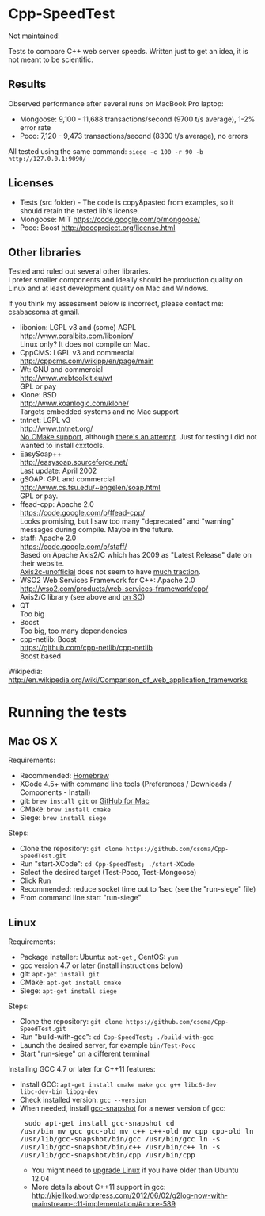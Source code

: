 # Cpp-SpeedTest

Not maintained!

Tests to compare C++ web server speeds.
Written just to get an idea, it is not meant to be scientific.

## Results

Observed performance after several runs on MacBook Pro laptop:

* Mongoose: 9,100 - 11,688 transactions/second (9700 t/s average), 1-2% error rate
* Poco:     7,120 -  9,473 transactions/second (8300 t/s average), no errors

All tested using the same command: `siege -c 100 -r 90 -b http://127.0.0.1:9090/`


## Licenses

* Tests (src folder) - The code is copy&pasted from examples, so it should retain the tested lib's license.
* Mongoose: MIT https://code.google.com/p/mongoose/
* Poco: Boost http://pocoproject.org/license.html

## Other libraries

Tested and ruled out several other libraries.<br> I prefer smaller components and ideally should be production quality on Linux and at least development quality on Mac and Windows.

If you think my assessment below is incorrect, please contact me: csabacsoma at gmail.

* libonion: LGPL v3 and (some) AGPL <br>http://www.coralbits.com/libonion/ <br>Linux only? It does not compile on Mac.
* CppCMS: LGPL v3 and commercial<br> http://cppcms.com/wikipp/en/page/main
* Wt: GNU and commercial<br> http://www.webtoolkit.eu/wt<br> GPL or pay
* Klone: BSD<br> http://www.koanlogic.com/klone/<br> Targets embedded systems and no Mac support
* tntnet: LGPL v3<br>http://www.tntnet.org/<br> [No CMake support](http://www.mail-archive.com/tntnet-general@lists.sourceforge.net/msg00583.html), although [there's an attempt](http://stackoverflow.com/questions/16193343/cmake-with-regarding-generated-files). Just for testing I did not wanted to install cxxtools.
* EasySoap++<br>http://easysoap.sourceforge.net/<br>Last update: April 2002
* gSOAP: GPL and commercial<br>http://www.cs.fsu.edu/~engelen/soap.html<br>GPL or pay.
* ffead-cpp: Apache 2.0<br>https://code.google.com/p/ffead-cpp/<br>Looks promising, but I saw too many "deprecated" and "warning" messages during compile. Maybe in the future.
* staff: Apache 2.0<br>https://code.google.com/p/staff/<br>Based on Apache Axis2/C which has 2009 as "Latest Release" date on their website. <br>[Axis2c-unofficial](https://code.google.com/p/axis2c-unofficial/) does not seem to have [much traction](https://groups.google.com/forum/?fromgroups#!forum/axis2c-unofficial).
* WSO2 Web Services Framework for C++: Apache 2.0 <br>http://wso2.com/products/web-services-framework/cpp/ <br>Axis2/C library (see above and [on SO](http://stackoverflow.com/questions/15748975/how-do-i-compile-wso2-web-services-framework-c-for-64-bit-windows))
* QT <br> Too big
* Boost <br> Too big, too many dependencies
* cpp-netlib: Boost <br> https://github.com/cpp-netlib/cpp-netlib<br> Boost based

Wikipedia: http://en.wikipedia.org/wiki/Comparison_of_web_application_frameworks

# Running the tests


## Mac OS X

Requirements:

* Recommended: [Homebrew](http://mxcl.github.io/homebrew/)
* XCode 4.5+ with command line tools (Preferences / Downloads / Components - Install)
* git: `brew install git` or [GitHub for Mac](http://mac.github.com/)
* CMake: `brew install cmake`
* Siege: `brew install siege`

Steps:

* Clone the repository: `git clone https://github.com/csoma/Cpp-SpeedTest.git`
* Run "start-XCode": `cd Cpp-SpeedTest; ./start-XCode`
* Select the desired target (Test-Poco, Test-Mongoose)
* Click Run
* Recommended: reduce socket time out to 1sec (see the "run-siege" file)
* From command line start "run-siege"


## Linux

Requirements:

* Package installer: Ubuntu: `apt-get` , CentOS: `yum`
* gcc version 4.7 or later (install instructions below)
* git: `apt-get install git`
* CMake: `apt-get install cmake`
* Siege: `apt-get install siege`

Steps:

* Clone the repository: `git clone https://github.com/csoma/Cpp-SpeedTest.git`
* Run "build-with-gcc": `cd Cpp-SpeedTest; ./build-with-gcc`
* Launch the desired server, for example `bin/Test-Poco`
* Start "run-siege" on a different terminal

Installing GCC 4.7 or later for C++11 features:

* Install GCC: <code>apt-get install cmake make gcc g++ libc6-dev libc-dev-bin libpq-dev</code>
* Check installed version: `gcc --version`
* When needed, install [gcc-snapshot](http://askubuntu.com/questions/61254/how-to-update-gcc-to-the-latest-versionin-this-case-4-7-in-ubuntu-10-04) for a newer version of gcc: <pre>
sudo apt-get install gcc-snapshot
cd /usr/bin
mv gcc gcc-old
mv c++ c++-old
mv cpp cpp-old
ln -s /usr/lib/gcc-snapshot/bin/gcc /usr/bin/gcc
ln -s /usr/lib/gcc-snapshot/bin/c++ /usr/bin/c++
ln -s /usr/lib/gcc-snapshot/bin/cpp /usr/bin/cpp</pre>
   * You might need to [upgrade Linux](http://www.unixmen.com/how-to-upgrade-from-ubuntu-1004-1010-1104-to-ubuntu-1110-oneiric-ocelot-desktop-a-server/) if you have older than Ubuntu 12.04
   * More details about C++11 support in gcc: http://kjellkod.wordpress.com/2012/06/02/g2log-now-with-mainstream-c11-implementation/#more-589
